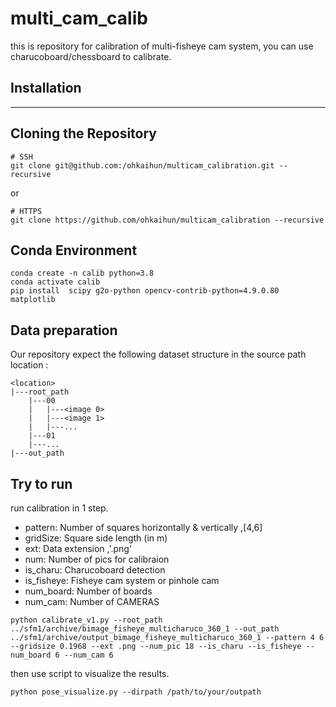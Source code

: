 # multi_cam_calib
this is repository for calibration of multi-fisheye cam system, you can use charucoboard/chessboard to calibrate.
## Installation
---
## Cloning the Repository
```shell
# SSH
git clone git@github.com:/ohkaihun/multicam_calibration.git --recursive
```
or
```shell
# HTTPS
git clone https://github.com/ohkaihun/multicam_calibration --recursive
```
## Conda Environment
```
conda create -n calib python=3.8
conda activate calib
pip install  scipy g2o-python opencv-contrib-python=4.9.0.80 matplotlib 
```
## Data preparation 
Our repository expect the following dataset structure in the source path location :
```
<location>
|---root_path
    |---00
    |   |---<image 0>
    |   |---<image 1>
    |   |---...
    |---01
    |---...
|---out_path
```
## Try to run 
run calibration in 1 step. 
- pattern: Number of squares horizontally & vertically ,[4,6]
- gridSize: Square side length (in m)
- ext: Data extension ,'.png'
- num: Number of pics for calibraion
- is_charu: Charucoboard detection
- is_fisheye: Fisheye cam system or pinhole cam
- num_board: Number of boards
- num_cam: Number of CAMERAS
```shell
python calibrate_v1.py --root_path ../sfm1/archive/bimage_fisheye_multicharuco_360_1 --out_path ../sfm1/archive/output_bimage_fisheye_multicharuco_360_1 --pattern 4 6 --gridsize 0.1968 --ext .png --num_pic 18 --is_charu --is_fisheye --num_board 6 --num_cam 6
```
then use script to visualize the results.
```shell
python pose_visualize.py --dirpath /path/to/your/outpath
```
